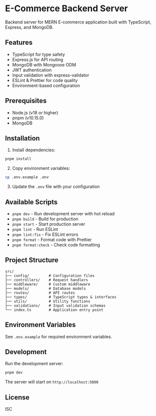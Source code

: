 # E-Commerce Backend Server

Backend server for MERN E-commerce application built with TypeScript, Express, and MongoDB.

## Features

- TypeScript for type safety
- Express.js for API routing
- MongoDB with Mongoose ODM
- JWT authentication
- Input validation with express-validator
- ESLint & Prettier for code quality
- Environment-based configuration

## Prerequisites

- Node.js (v18 or higher)
- pnpm (v10.15.0)
- MongoDB

## Installation

1. Install dependencies:
```bash
pnpm install
```

2. Copy environment variables:
```bash
cp .env.example .env
```

3. Update the `.env` file with your configuration

## Available Scripts

- `pnpm dev` - Run development server with hot reload
- `pnpm build` - Build for production
- `pnpm start` - Start production server
- `pnpm lint` - Run ESLint
- `pnpm lint:fix` - Fix ESLint errors
- `pnpm format` - Format code with Prettier
- `pnpm format:check` - Check code formatting

## Project Structure

```
src/
├── config/         # Configuration files
├── controllers/    # Request handlers
├── middleware/     # Custom middleware
├── models/         # Database models
├── routes/         # API routes
├── types/          # TypeScript types & interfaces
├── utils/          # Utility functions
├── validations/    # Input validation schemas
└── index.ts        # Application entry point
```

## Environment Variables

See `.env.example` for required environment variables.

## Development

Run the development server:
```bash
pnpm dev
```

The server will start on `http://localhost:5000`

## License

ISC

